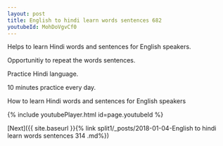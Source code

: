 ```yaml
---
layout: post
title: English to hindi learn words sentences 682 
youtubeId: MohDoVgvCf0
---
```

 
 
Helps to learn Hindi words and sentences for English speakers.

Opportunitiy to repeat the words sentences. 

Practice Hindi language. 
 
10 minutes practice every day. 
 
How to learn Hindi words and sentences for English speakers 
 
{% include youtubePlayer.html id=page.youtubeId %}
 
 
[Next]({{ site.baseurl }}{% link  split1/_posts/2018-01-04-English to hindi learn words sentences 314 .md%})
 
